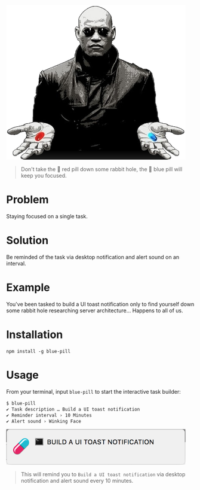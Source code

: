 ![](assets/images/morpheus.png)

> Don't take the 🔴 red pill down some rabbit hole, the 🔵 blue pill will keep you focused.

# Problem
Staying focused on a single task.

# Solution
Be reminded of the task via desktop notification and alert sound on an interval.

# Example
You've been tasked to build a UI toast notification only to find yourself down some rabbit hole researching server architecture... Happens to all of us.

# Installation
```shell
npm install -g blue-pill
```

# Usage
From your terminal, input `blue-pill` to start the interactive task builder:
```shell
$ blue-pill
✔ Task description … Build a UI toast notification
✔ Reminder interval › 10 Minutes
✔ Alert sound › Winking Face
```

![](assets/images/screenshot1.png)

> This will remind you to `Build a UI toast notification` via desktop notification and alert sound every 10 minutes.
